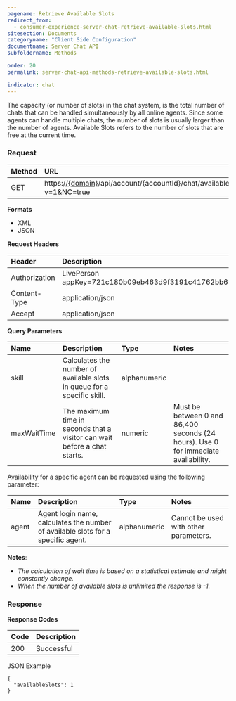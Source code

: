 ```yaml
---
pagename: Retrieve Available Slots
redirect_from:
  - consumer-experience-server-chat-retrieve-available-slots.html
sitesection: Documents
categoryname: "Client Side Configuration"
documentname: Server Chat API
subfoldername: Methods

order: 20
permalink: server-chat-api-methods-retrieve-available-slots.html

indicator: chat
---
```


The capacity (or number of slots) in the chat system, is the total  number of chats that can be handled simultaneously by all online agents. Since some agents can handle multiple chats, the number of slots is usually larger than the number of agents. Available Slots refers to the number of slots that are free at the current time.

### Request

| Method | URL  |
| :--- | :--- |
| GET | https://[{domain}](/agent-domain-domain-api.html)/api/account/{accountId}/chat/availableSlots?v=1&NC=true |

**Formats**

- XML
- JSON

**Request Headers**

| Header | Description |
| :--- | :--- |
| Authorization | LivePerson appKey=721c180b09eb463d9f3191c41762bb68 |
| Content-Type | application/json |
| Accept | application/json |

**Query Parameters**

| Name	| Description | Type | Notes |
| :--- | :--- | :--- | :--- |
| skill | Calculates the number of available slots in queue for a specific skill. | alphanumeric | |
| maxWaitTime | The maximum time in seconds that a visitor can wait before a chat starts. | numeric | Must be between 0 and 86,400 seconds (24 hours). Use 0 for immediate availability. |
 
Availability for a specific agent can be requested using the following parameter:

| Name	| Description | Type | Notes |
| :--- | :--- | :--- |  :--- |
| agent | Agent login name, calculates the number of available slots for a specific agent. | alphanumeric | Cannot be used with other parameters. |
  
**Notes**:

- *The calculation of wait time is based on a statistical estimate and might constantly change.*
- *When the number of available slots is unlimited the response is -1.*
 
### Response

**Response Codes**

| Code | Description |
| :--- | :--- |
| 200 | Successful |

JSON Example

    {
      "availableSlots": 1
    }
